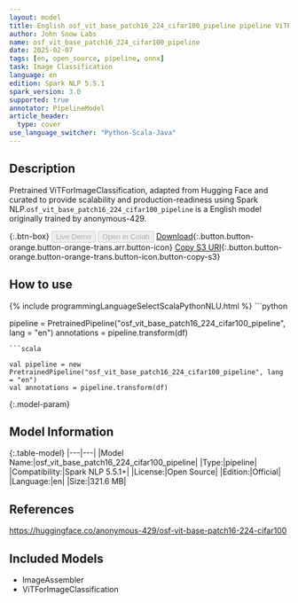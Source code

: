 ```yaml
---
layout: model
title: English osf_vit_base_patch16_224_cifar100_pipeline pipeline ViTForImageClassification from anonymous-429
author: John Snow Labs
name: osf_vit_base_patch16_224_cifar100_pipeline
date: 2025-02-07
tags: [en, open_source, pipeline, onnx]
task: Image Classification
language: en
edition: Spark NLP 5.5.1
spark_version: 3.0
supported: true
annotator: PipelineModel
article_header:
  type: cover
use_language_switcher: "Python-Scala-Java"
---
```


## Description

Pretrained ViTForImageClassification, adapted from Hugging Face and curated to provide scalability and production-readiness using Spark NLP.`osf_vit_base_patch16_224_cifar100_pipeline` is a English model originally trained by anonymous-429.

{:.btn-box}
<button class="button button-orange" disabled>Live Demo</button>
<button class="button button-orange" disabled>Open in Colab</button>
[Download](https://s3.amazonaws.com/auxdata.johnsnowlabs.com/public/models/osf_vit_base_patch16_224_cifar100_pipeline_en_5.5.1_3.0_1738916549276.zip){:.button.button-orange.button-orange-trans.arr.button-icon}
[Copy S3 URI](s3://auxdata.johnsnowlabs.com/public/models/osf_vit_base_patch16_224_cifar100_pipeline_en_5.5.1_3.0_1738916549276.zip){:.button.button-orange.button-orange-trans.button-icon.button-copy-s3}

## How to use



<div class="tabs-box" markdown="1">
{% include programmingLanguageSelectScalaPythonNLU.html %}
```python

pipeline = PretrainedPipeline("osf_vit_base_patch16_224_cifar100_pipeline", lang = "en")
annotations =  pipeline.transform(df)   

```
```scala

val pipeline = new PretrainedPipeline("osf_vit_base_patch16_224_cifar100_pipeline", lang = "en")
val annotations = pipeline.transform(df)

```
</div>

{:.model-param}
## Model Information

{:.table-model}
|---|---|
|Model Name:|osf_vit_base_patch16_224_cifar100_pipeline|
|Type:|pipeline|
|Compatibility:|Spark NLP 5.5.1+|
|License:|Open Source|
|Edition:|Official|
|Language:|en|
|Size:|321.6 MB|

## References

https://huggingface.co/anonymous-429/osf-vit-base-patch16-224-cifar100

## Included Models

- ImageAssembler
- ViTForImageClassification